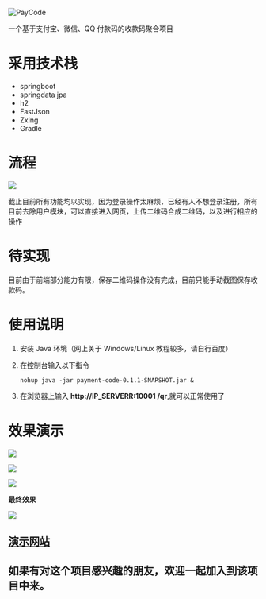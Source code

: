  ![PayCode](https://ws1.sinaimg.cn/large/0072Lfvtly1g0f7ggruaij31kw0hkgoa.jpg)
 
一个基于支付宝、微信、QQ 付款码的收款码聚合项目

# 采用技术栈

- springboot
- springdata jpa
- h2
- FastJson
- Zxing
- Gradle

# 流程

![](https://ws1.sinaimg.cn/large/0072Lfvtly1g0amo3rwauj31l213wjug.jpg)



截止目前所有功能均以实现，因为登录操作太麻烦，已经有人不想登录注册，所有目前去除用户模块，可以直接进入网页，上传二维码合成二维码，以及进行相应的操作



# 待实现

目前由于前端部分能力有限，保存二维码操作没有完成，目前只能手动截图保存收款码。



# 使用说明

1. 安装 Java 环境（网上关于 Windows/Linux 教程较多，请自行百度）

2. 在控制台输入以下指令

   ```shell
   nohup java -jar payment-code-0.1.1-SNAPSHOT.jar &
   ```

3. 在浏览器上输入 **http://IP_SERVERR:10001 /qr**,就可以正常使用了

# 效果演示

![](https://ws1.sinaimg.cn/large/0072Lfvtly1g0bk0lqwrtj31xs14u44v.jpg)

![](https://ws1.sinaimg.cn/large/0072Lfvtly1g0bk0wiqolj31ye14qdrb.jpg)

![](https://ws1.sinaimg.cn/large/0072Lfvtly1g0bk1xchiej32ag1be7f6.jpg)

**最终效果**

![](https://ws1.sinaimg.cn/large/0072Lfvtly1g0bk1dhy1pj322m172gud.jpg)



## [演示网站](https://qr.gclmit.club/qr)

## 如果有对这个项目感兴趣的朋友，欢迎一起加入到该项目中来。

